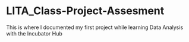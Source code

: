 # LITA_Class-Project-Assesment
This is where I documented my first project while learning Data Analysis with the Incubator Hub
